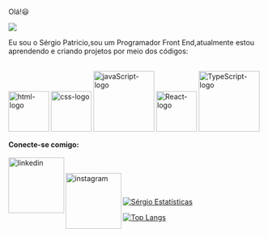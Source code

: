 
 
 Olá!😃
 <br>

 
  ![](https://komarev.com/ghpvc/?username=your-github-sergiopro48)

Eu sou o Sérgio Patricio,sou um Programador Front End,atualmente estou aprendendo e criando projetos por meio dos códigos:
<br>
<br>



<img src="https://img.shields.io/badge/HTML-239120?logo=html5&logoColor=white&style=for-the-badge" alt=html-logo width="80px" />
<img src="https://img.shields.io/badge/CSS3-1572B6?style=for-the-badge&logo=css3&logoColor=white"  alt=css-logo  width="80px" />
<img src="https://img.shields.io/badge/JavaScript-F7DF1E?logo=javascript&logoColor=black&style=for-the-badge" alt=javaScript-logo width="120px"  />
<img src="https://img.shields.io/badge/React-20232A?logo=react&logoColor=61DAFB&style=for-the-badge" alt=React-logo width="80px" />
<img src="https://img.shields.io/badge/TypeScript-007ACC?style=for-the-badge&logo=typescript&logoColor=white" alt=TypeScript-logo width="120px"  />
  
**Conecte-se comigo:**
<br>
<br>
 <a href="https://www.linkedin.com/in/sergiopro4813/">
 <img align="left" alt="linkedin" width="110px" src="https://img.shields.io/badge/LinkedIn-0077B5?style=for-the-badge&logo=linkedin&logoColor=white" />
 <br>

 <a href="https://www.instagram.com/sergio_santospp/">
  <img align="left" alt="instagram" width="110px" src="https://img.shields.io/badge/Instagram-E4405F?style=for-the-badge&logo=instagram&logoColor=white"/>
  <br>
  <br>
  

  [![ Sérgio Estatísticas](https://github-readme-stats.vercel.app/api?username=SergioPro48)](https://github.com/anuraghazra/github-readme-stats)
  <br>
  
  
  [![Top Langs](https://github-readme-stats.vercel.app/api/top-langs/?username=sergiopro48)](https://github.com/anuraghazra/github-readme-stats)
  
  
 
 
